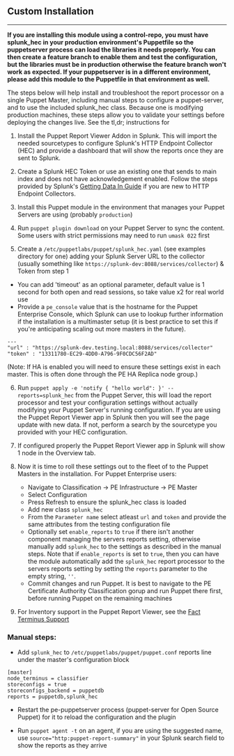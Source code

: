 ## Custom Installation
--------------------

__If you are installing this module using a control-repo, you must have splunk_hec in your production environment's Puppetfile so the puppetserver process can load the libraries it needs properly. You can then create a feature branch to enable them and test the configuration, but the libraries must be in production otherwise the feature branch won't work as expected. If your puppetserver is in a different environment, please add this module to the Puppetfile in that environment as well.__

The steps below will help install and troubleshoot the report processor on a single Puppet Master, including manual steps to configure a puppet-server, and to use the included splunk_hec class. Because one is modifying production machines, these steps allow you to validate your settings before deploying the changes live. See the tl,dr; instructions for 

1. Install the Puppet Report Viewer Addon in Splunk. This will import the needed sourcetypes to configure Splunk's HTTP Endpoint Collector (HEC) and provide a dashboard that will show the reports once they are sent to Splunk.

2. Create a Splunk HEC Token or use an existing one that sends to main index and does not have acknowledgement enabled. Follow the steps provided by Splunk's [Getting Data In Guide](http://docs.splunk.com/Documentation/Splunk/latest/Data/UsetheHTTPEventCollector) if you are new to HTTP Endpoint Collectors.

3. Install this Puppet module in the environment that manages your Puppet Servers are using (probably `production`)

4. Run `puppet plugin download` on your Puppet Server to sync the content. Some users with strict permissions may need to run `umask 022` first

5. Create a `/etc/puppetlabs/puppet/splunk_hec.yaml` (see examples directory for one) adding your Splunk Server URL to the collector (usually something like `https://splunk-dev:8088/services/collector`) & Token from step 1
  - You can add 'timeout' as an optional parameter, default value is 1 second for both open and read sessions, so take value x2 for real world use
  - Provide a `pe_console` value that is the hostname for the Puppet Enterprise Console, which Splunk can use to lookup further information if the installation is a multimaster setup (it is best practice to set this if you're anticipating scaling out more masters in the future).

  ```
---
"url" : "https://splunk-dev.testing.local:8088/services/collector"
"token" : "13311780-EC29-4DD0-A796-9F0CDC56F2AD"
```
(Note: If HA is enabled you will need to ensure these settings exist in each master. This is often done through the PE HA Replica node group.)

6. Run `puppet apply -e 'notify { "hello world": }' --reports=splunk_hec` from the Puppet Server, this will load the report processor and test your configuration settings without actually modifying your Puppet Server's running configuration. If you are using the Puppet Report Viewer app in Splunk then you will see the page update with new data. If not, perform a search by the sourcetype you provided with your HEC configuration.

7. If configured properly the Puppet Report Viewer app in Splunk will show 1 node in the Overview tab.

8. Now it is time to roll these settings out to the fleet of to the Puppet Masters in the installation. For Puppet Enterprise users: 
	- Navigate to Classification -> PE Infrastructure -> PE Master
	- Select Configuration
	- Press Refresh to ensure the splunk_hec class is loaded
	- Add new class `splunk_hec`
	- From the `Parameter name` select atleast `url` and `token` and provide the same attributes from the testing configuration file
	- Optionally set `enable_reports` to `true` if there isn't another component managing the servers reports setting, otherwise manually add `splunk_hec` to the settings as described in the manual steps. Note that if `enable_reports` is set to `true`, then you can have the module automatically add the `splunk_hec` report processor to the servers reports setting by setting the `reports` parameter to the empty string, `''`.
	- Commit changes and run Puppet. It is best to navigate to the PE Certificate Authority Classification gorup and run Puppet there first, before running Puppet on the remaining machines

9. For Inventory support in the Puppet Report Viewer, see the [Fact Terminus Support](fact_terminus_support.md)

### Manual steps:

- Add `splunk_hec` to `/etc/puppetlabs/puppet/puppet.conf` reports line under the master's configuration block

```
[master]
node_terminus = classifier
storeconfigs = true
storeconfigs_backend = puppetdb
reports = puppetdb,splunk_hec
```

- Restart the pe-puppetserver process (puppet-server for Open Source Puppet) for it to reload the configuration and the plugin

- Run `puppet agent -t` on an agent, if you are using the suggested name, use `source="http:puppet-report-summary"` in your Splunk search field to show the reports as they arrive

